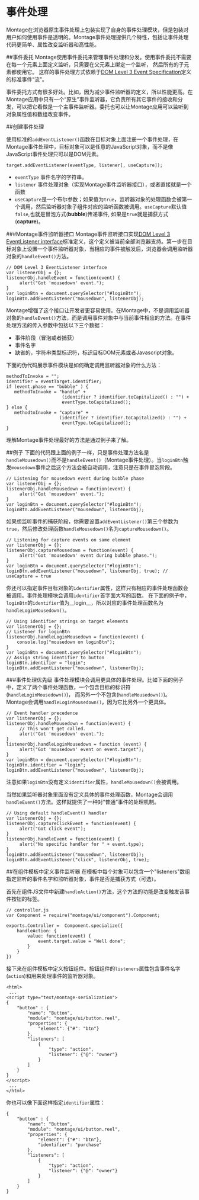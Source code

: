 事件处理
=======
Montage在浏览器原生事件处理上包装实现了自身的事件处理模块，但是包装对用户如何使用事件是透明的。Montage事件处理提供几个特性，包括让事件处理代码更简单、属性改变监听器和高性能。

##事件委托
Montage使用事件委托来管理事件处理和分发。使用事件委托不需要在每一个元素上面定义监听，只需要在父元素上绑定一个监听， 然后所有的子元素都使用它。 这样的事件处理方式依赖于[DOM Level 3 Event Specification](http://www.w3.org/TR/DOM-Level-3-Events/#event-flow)定义的标准事件“流"。

事件委托方式有很多好处。比如，因为减少事件监听器的定义，所以性能更高。在Montage应用中只有一个“原生”事件监听器，它负责所有其它事件的接收和分发，可以把它看做是一个主事件监听器。委托也可以让Montage应用可以监听到对象属性值和数组改变事件。

##创建事件处理

使用标准的`addEventListener()`函数在目标对象上面注册一个事件处理，在Montage事件处理中，目标对象可以是任意的JavaScript对象，而不是像JavaScript事件处理只可以是DOM元素。

`target.addEventListener(eventType, listener[, useCapture]);`

* `eventType` 事件名字的字符串。
* `listener` 事件处理对象（实现Montage事件监听器接口），或者直接就是一个函数
* `useCapture`是一个布尔参数；如果值为`true`，监听器对象的处理函数会被第一个调用，然后监听器对象子组件对应的监听函数被调用。`useCapture`默认值`false`,也就是冒泡方式(__bubble__)传递事件, 如果是`true`就是捕获方式(__capture__)。

###Montage事件监听器接口
Montage事件监听接口实现[DOM Level 3 EventListener interface](http://dev.w3.org/2006/webapi/DOM-Level-3-Events/html/DOM3-Events.html#interface-EventListener)标准定义，这个定义被当前全部浏览器支持。第一步在目标对象上设置一个事件监听器对象，当相应的事件被触发后，浏览器会调用监听器对象的`handleEvent()`方法。

	// DOM Level 3 EventListener interface
	var listenerObj = {};
	listenerObj.handleEvent = function(event) {
	     alert("Got 'mousedown' event.");
	}
	var loginBtn = document.querySelector("#loginBtn");
	loginBtn.addEventListener("mousedown", listenerObj);
	
Montage增强了这个接口让开发者更容易使用。在Montage中，不是调用监听器对象的`handleEvent()`方法，而是调用事件对象中与当前事件相应的方法。在事件处理方法的传入参数中包括以下三个数据：

* 事件阶段（冒泡或者捕获）
* 事件名字
* 缺省的，字符串类型标识符，标识目标DOM元素或者Javascript对象。

下面的伪代码展示事件模块是如何确定调用监听器对象的什么方法：

	methodToInvoke = "";
	identifier = eventTarget.identifier;
	if (event.phase == "bubble" ) {
	   methodToInvoke = "handle" + 
	                     (identifier ? identifier.toCapitalized() : "") +
	                     eventType.toCapitalized();
	} else {
	   methodtoInvoke = "capture" + 
	                    (identifier ? identifier.toCapitalized() : "") + 
	                     eventType.toCapitalized();
	}
	
理解Montage事件处理最好的方法是通过例子来了解。

##例子
下面的代码跟上面的例子一样，只是事件处理方法名是`handleMousedown()`而不是`handleEvent()`（Montage事件处理）。当`loginBtn`触发`mousedown`事件之后这个方法会被自动调用，注意只是在事件冒泡阶段。

	// Listening for mousedown event during bubble phase
	var listenerObj = {};
	listenerObj.handleMousedown = function(event) {
	     alert("Got 'mousedown' event.");
	}
	var loginBtn = document.querySelector("#loginBtn");
	loginBtn.addEventListener("mousedown", listenerObj);
	
如果想监听事件的捕获阶段，你需要设置`addEventListener()`第三个参数为`true`，然后修改处理函数`handleMousedown()`名为`captureMousedown()`。

	// Listening for capture events on same element 
	var listenerObj = {};
	listenerObj.captureMousedown = function(event) {
	     alert("Got 'mousedown' event during bubble phase.");
	}
	var loginBtn = document.querySelector("#loginBtn");
	loginBtn.addEventListener("mousedown", listenerObj, true); // useCapture = true
	
你还可以指定事件目标对象的`identifier`属性，这样只有相应的事件处理函数会被调用。事件处理模块会调用`identifier`首字面大写的函数。 在下面的例子中，`loginBtn`的`identifier`值为__login__，所以对应的事件处理函数名为`handleLoginMousedown()`。

	// Using identifier strings on target elements
	var listenerObj = {};
	// Listener for loginBtn
	listenerObj.handleLoginMousedown = function(event) {
	    console.log("mousedown on loginBtn");
	}
	var loginBtn = document.querySelector("#loginBtn");
	// Assign string identifier to button
	loginBtn.identifier = "login";
	loginBtn.addEventListener("mousedown", listenerObj);
	
###事件处理优先级
事件处理模块会调用更具体的事件处理。比如下面的例子中，定义了两个事件处理函数，一个包含目标的标识符(`handleLoginMousedown()`)， 而另外一个不包含(`handleMousedown()`)。 Montage会调用`handleLoginMousedown()`，因为它比另外一个更具体。

	// Event handler precedence
	var listenerObj = {};
	listenerObj.handleMousedown = function(event) {
	     // This won't get called.
	     alert("Got 'mousedown' event.");
	}
	listenerObj.handleLoginMousedown = function (event) {
	     alert("Got 'mousedown' event on event.target"); 
	}
	var loginBtn = document.querySelector("#loginBtn");
	loginBtn.identifier = "login";
	loginBtn.addEventListener("mousedown", listenerObj);
	
注意如果`loginBtn`没有定义`identifier`属性，`handleMousedown()`会被调用。

当然如果监听器对象里面没有定义具体的事件处理函数，Montage会调用`handleEvent()`方法。这样就提供了一种对“普通”事件的处理机制。

	// Using default handleEvent() handler
	var listenerObj = {};
	listenerObj.captureClickEvent = function(event) {
	     alert("Got click event");
	}
	listenerObj.handleEvent = function(event) {
	     alert("No specific handler for " + event.type);
	}
	loginBtn.addEventListener("mousedown", listenerObj);
	loginBtn.addEventListener("click", listenerObj, true);
	
##在组件模板中定义事件监听器
在模板中每个对象可以包含一个"listeners"数组指定监听的事件名字和监听器对象，事件是否是捕获方式（可选）。

首先在组件JS文件中新建`handleAction()`方法，这个方法的功能是改变触发该事件按钮的标签。

	// controller.js
	var Component = require("montage/ui/component").Component;

	exports.Controller =  Component.specialize({
	    handleAction: {
	        value: function(event) {
	            event.target.value = "Well done";
	        }
	    }
	})
	
接下来在组件模板中定义按钮组件。按钮组件的`listeners`属性包含事件名字(`action`)和用来处理事件的监听器对象。

	<html>
	 ...
	<script type="text/montage-serialization">
	{
	    "button" : {
	        "name": "Button",
	        "module": "montage/ui/button.reel",
	        "properties": {
	            "element": {"#": "btn"}
	        },
	        "listeners": [
	            {
	                "type": "action",
	                "listener": {"@": "owner"}
	            }
	        ]
	    }
	}
	</script>
	 ...
	</html>
	
你也可以像下面这样指定`identifier`属性：

	{
	    "button" : {
	        "name": "Button",
	        "module": "montage/ui/button.reel",
	        "properties": {
	            "element": {"#": "btn"},
	            "identifier": "purchase"
	        },
	        "listeners": [
	            {
	                "type": "action",
	                "listener": {"@": "owner"}
	            }
	        ]
	    }
	}